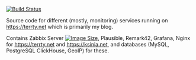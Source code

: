 [![Build Status](https://github.com/paskal/terrty/workflows/build/badge.svg)](https://github.com/paskal/terrty/actions/workflows/ci-build.yml)

Source code for different (mostly, monitoring) services running on <https://terrty.net> which is primarily my blog.

Contains Zabbix Server [![Image Size](https://img.shields.io/docker/image-size/paskal/zabbix-server-mysql)](https://hub.docker.com/r/paskal/zabbix-server-mysql), Plausible, Remark42, Grafana, Nginx for https://terrty.net and https://ksinia.net, and databases (MySQL, PostgreSQL ClickHouse, GeoIP) for these.

